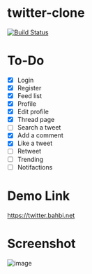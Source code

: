 # twitter-clone
[![Build Status](https://travis-ci.org/superbahbi/twitter-clone.svg?branch=master)](https://travis-ci.org/superbahbi/twitter-clone)
# To-Do
- [x] Login
- [x] Register
- [x] Feed list
- [x] Profile
- [x] Edit profile
- [x] Thread page
- [ ] Search a tweet
- [x] Add a comment
- [x] Like a tweet
- [ ] Retweet
- [ ] Trending
- [ ] Notifactions

# Demo Link
https://twitter.bahbi.net

# Screenshot
![image](https://i.gyazo.com/5fb9072f3ae50a5df31ba5066f460992.png)
